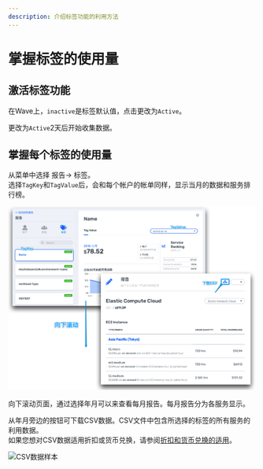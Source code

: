 ```yaml
---
description: 介绍标签功能的利用方法
---
```


# 掌握标签的使用量

## 激活标签功能

在Wave上，`inactive`是标签默认值，点击更改为`Active`。

更改为`Active`2天后开始收集数据。

## 掌握每个标签的使用量

从菜单中选择 报告→ 标签。  
选择`TagKey`和`TagValue`后，会和每个帐户的帐单同样，显示当月的数据和服务排行榜。

![](../.gitbook/assets/snip20180801_67.png)

向下滚动页面，通过选择年月可以来查看每月报告。每月报告分为各服务显示。

从年月旁边的按钮可下载CSV数据。CSV文件中包含所选择的标签的所有服务的利用数据。  
如果您想对CSV数据适用折扣或货币兑换，请参阅[折扣和货币兑换的适用](https://docs.mobingi.com/v/wave/mobingi-wave/apply-jpy)。

![CSV&#x6570;&#x636E;&#x6837;&#x672C;](../.gitbook/assets/snip20180724_35.png)



